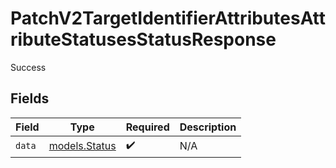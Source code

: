 # PatchV2TargetIdentifierAttributesAttributeStatusesStatusResponse

Success


## Fields

| Field                                | Type                                 | Required                             | Description                          |
| ------------------------------------ | ------------------------------------ | ------------------------------------ | ------------------------------------ |
| `data`                               | [models.Status](../models/status.md) | :heavy_check_mark:                   | N/A                                  |